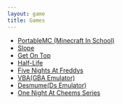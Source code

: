 ```yaml
---
layout: game
title: Games
---
```

<p align="center">
<div class="row">
    <div class="col"></div>
    <div class="col text-start">
        <ul>
            <li><a href="https://portablemc.ml">PortableMC (Minecraft In School)</a></li>
            <li><a href="/games/slope">Slope</a></li>
            <li><a href="/games/getontop">Get On Top</a></li>
            <li><a href="/games/hl">Half-Life</a></li>
            <li><a href="/games/fnaf">Five Nights At Freddys</a></li>
            <li><a href="/emulators/vba">VBA(GBA Emulator)</a></li>
            <li><a href="/emulators/desmume">Desmume(Ds Emulator)</a></li>
            <li><a href="/games/onac">One Night At Cheems Series</a></li>
        </ul>
    </div>
    <div class="col"></div>
</div>
</p>
<br>
<br>
